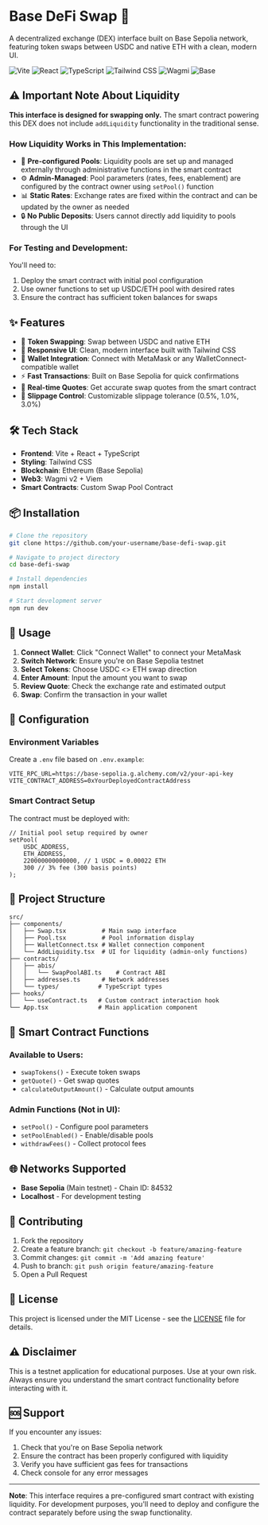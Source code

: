 # Base DeFi Swap 🚀

A decentralized exchange (DEX) interface built on Base Sepolia network, featuring token swaps between USDC and native ETH with a clean, modern UI.

![Vite](https://img.shields.io/badge/Vite-646CFF?style=for-flat&logo=vite&logoColor=white)
![React](https://img.shields.io/badge/React-20232A?style=for-flat&logo=react&logoColor=61DAFB)
![TypeScript](https://img.shields.io/badge/TypeScript-007ACC?style=for-flat&logo=typescript&logoColor=white)
![Tailwind CSS](https://img.shields.io/badge/Tailwind_CSS-38B2AC?style=for-flat&logo=tailwind-css&logoColor=white)
![Wagmi](https://img.shields.io/badge/Wagmi-FF0080?style=for-flat&logo=ethereum&logoColor=white)
![Base](https://img.shields.io/badge/Base-0052FF?style=for-flat&logo=coinbase&logoColor=white)

## ⚠️ Important Note About Liquidity

**This interface is designed for swapping only.** The smart contract powering this DEX does not include `addLiquidity` functionality in the traditional sense.

### How Liquidity Works in This Implementation:

- 🔧 **Pre-configured Pools**: Liquidity pools are set up and managed externally through administrative functions in the smart contract
- ⚙️ **Admin-Managed**: Pool parameters (rates, fees, enablement) are configured by the contract owner using `setPool()` function
- 📊 **Static Rates**: Exchange rates are fixed within the contract and can be updated by the owner as needed
- 🔒 **No Public Deposits**: Users cannot directly add liquidity to pools through the UI

### For Testing and Development:
You'll need to:
1. Deploy the smart contract with initial pool configuration
2. Use owner functions to set up USDC/ETH pool with desired rates
3. Ensure the contract has sufficient token balances for swaps

## ✨ Features

- 🔄 **Token Swapping**: Swap between USDC and native ETH
- 📱 **Responsive UI**: Clean, modern interface built with Tailwind CSS
- 🔗 **Wallet Integration**: Connect with MetaMask or any WalletConnect-compatible wallet
- ⚡ **Fast Transactions**: Built on Base Sepolia for quick confirmations
- 🎯 **Real-time Quotes**: Get accurate swap quotes from the smart contract
- 🔧 **Slippage Control**: Customizable slippage tolerance (0.5%, 1.0%, 3.0%)

## 🛠️ Tech Stack

- **Frontend**: Vite + React + TypeScript
- **Styling**: Tailwind CSS
- **Blockchain**: Ethereum (Base Sepolia)
- **Web3**: Wagmi v2 + Viem
- **Smart Contracts**: Custom Swap Pool Contract

## 📦 Installation

```bash
# Clone the repository
git clone https://github.com/your-username/base-defi-swap.git

# Navigate to project directory
cd base-defi-swap

# Install dependencies
npm install

# Start development server
npm run dev
```

## 🚀 Usage

1. **Connect Wallet**: Click "Connect Wallet" to connect your MetaMask
2. **Switch Network**: Ensure you're on Base Sepolia testnet
3. **Select Tokens**: Choose USDC <> ETH swap direction
4. **Enter Amount**: Input the amount you want to swap
5. **Review Quote**: Check the exchange rate and estimated output
6. **Swap**: Confirm the transaction in your wallet

## 🔧 Configuration

### Environment Variables

Create a `.env` file based on `.env.example`:

```env
VITE_RPC_URL=https://base-sepolia.g.alchemy.com/v2/your-api-key
VITE_CONTRACT_ADDRESS=0xYourDeployedContractAddress
```

### Smart Contract Setup

The contract must be deployed with:

```solidity
// Initial pool setup required by owner
setPool(
    USDC_ADDRESS,
    ETH_ADDRESS, 
    220000000000000, // 1 USDC = 0.00022 ETH
    300 // 3% fee (300 basis points)
);
```

## 📁 Project Structure

```
src/
├── components/
│   ├── Swap.tsx          # Main swap interface
│   ├── Pool.tsx          # Pool information display
│   ├── WalletConnect.tsx # Wallet connection component
│   └── AddLiquidity.tsx  # UI for liquidity (admin-only functions)
├── contracts/
│   ├── abis/
│   │   └── SwapPoolABI.ts    # Contract ABI
│   ├── addresses.ts      # Network addresses
│   └── types/           # TypeScript types
├── hooks/
│   └── useContract.ts   # Custom contract interaction hook
└── App.tsx              # Main application component
```

## 🎯 Smart Contract Functions

### Available to Users:
- `swapTokens()` - Execute token swaps
- `getQuote()` - Get swap quotes
- `calculateOutputAmount()` - Calculate output amounts

### Admin Functions (Not in UI):
- `setPool()` - Configure pool parameters
- `setPoolEnabled()` - Enable/disable pools
- `withdrawFees()` - Collect protocol fees

## 🌐 Networks Supported

- **Base Sepolia** (Main testnet) - Chain ID: 84532
- **Localhost** - For development testing

## 🤝 Contributing

1. Fork the repository
2. Create a feature branch: `git checkout -b feature/amazing-feature`
3. Commit changes: `git commit -m 'Add amazing feature'`
4. Push to branch: `git push origin feature/amazing-feature`
5. Open a Pull Request

## 📜 License

This project is licensed under the MIT License - see the [LICENSE](LICENSE) file for details.

## ⚠️ Disclaimer

This is a testnet application for educational purposes. Use at your own risk. Always ensure you understand the smart contract functionality before interacting with it.

## 🆘 Support

If you encounter any issues:

1. Check that you're on Base Sepolia network
2. Ensure the contract has been properly configured with liquidity
3. Verify you have sufficient gas fees for transactions
4. Check console for any error messages

---

**Note**: This interface requires a pre-configured smart contract with existing liquidity. For development purposes, you'll need to deploy and configure the contract separately before using the swap functionality.
